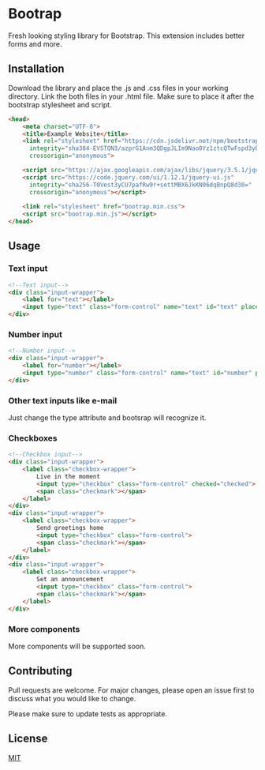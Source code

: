 # Bootrap

Fresh looking styling library for Bootstrap. This extension includes better forms  and more.

## Installation

Download the library and place the .js and .css files in your working directory. Link the both files in your .html file. Make sure to place it after the bootstrap stylesheet and script.

```html
<head>
    <meta charset="UTF-8">
    <title>Example Website</title>
    <link rel="stylesheet" href="https://cdn.jsdelivr.net/npm/bootstrap@5.0.2/dist/css/bootstrap.min.css" 
      integrity="sha384-EVSTQN3/azprG1Anm3QDgpJLIm9Nao0Yz1ztcQTwFspd3yD65VohhpuuCOmLASjC" 
      crossorigin="anonymous">

    <script src="https://ajax.googleapis.com/ajax/libs/jquery/3.5.1/jquery.min.js"></script>
    <script src="https://code.jquery.com/ui/1.12.1/jquery-ui.js" 
      integrity="sha256-T0Vest3yCU7pafRw9r+settMBX6JkKN06dqBnpQ8d30=" 
      crossorigin="anonymous"></script>
    
    <link rel="stylesheet" href="bootrap.min.css">
    <script src="bootrap.min.js"></script>
</head>
```

## Usage

### Text input
```html
<!--Text input-->
<div class="input-wrapper">
    <label for="text"></label>
    <input type="text" class="form-control" name="text" id="text" placeholder="Text eingeben" required>
</div>
```

### Number input
```html
<!--Number input-->
<div class="input-wrapper">
    <label for="number"></label>
    <input type="number" class="form-control" name="text" id="number" placeholder="Nr." required>
</div>
```

### Other text inputs like e-mail
Just change the type attribute and bootsrap will recognize it.

### Checkboxes

```html
<!--Checkbox input-->
<div class="input-wrapper">
    <label class="checkbox-wrapper">
        Live in the moment
        <input type="checkbox" class="form-control" checked="checked">
        <span class="checkmark"></span>
    </label>
</div>
<div class="input-wrapper">
    <label class="checkbox-wrapper">
        Send greetings home
        <input type="checkbox" class="form-control">
        <span class="checkmark"></span>
    </label>
</div>
<div class="input-wrapper">
    <label class="checkbox-wrapper">
        Set an announcement
        <input type="checkbox" class="form-control">
        <span class="checkmark"></span>
    </label>
</div>
```

### More components
More components will be supported soon.

## Contributing
Pull requests are welcome. For major changes, please open an issue first to discuss what you would like to change.

Please make sure to update tests as appropriate.

## License
[MIT](https://choosealicense.com/licenses/mit/)
